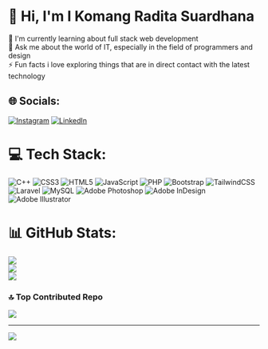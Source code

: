 # 💫 Hi, I'm I Komang Radita Suardhana
🌱 I'm currently learning about full stack web development<br>💬 Ask me about the world of IT, especially in the field of programmers and design<br>⚡ Fun facts i love exploring things that are in direct contact with the latest technology


## 🌐 Socials:
[![Instagram](https://img.shields.io/badge/Instagram-%23E4405F.svg?logo=Instagram&logoColor=white)](https://instagram.com/radita.13) [![LinkedIn](https://img.shields.io/badge/LinkedIn-%230077B5.svg?logo=linkedin&logoColor=white)](https://linkedin.com/in/i-komang-radita-suardhana) 

# 💻 Tech Stack:
![C++](https://img.shields.io/badge/c++-%2300599C.svg?style=for-the-badge&logo=c%2B%2B&logoColor=white) ![CSS3](https://img.shields.io/badge/css3-%231572B6.svg?style=for-the-badge&logo=css3&logoColor=white) ![HTML5](https://img.shields.io/badge/html5-%23E34F26.svg?style=for-the-badge&logo=html5&logoColor=white) ![JavaScript](https://img.shields.io/badge/javascript-%23323330.svg?style=for-the-badge&logo=javascript&logoColor=%23F7DF1E) ![PHP](https://img.shields.io/badge/php-%23777BB4.svg?style=for-the-badge&logo=php&logoColor=white) ![Bootstrap](https://img.shields.io/badge/bootstrap-%238511FA.svg?style=for-the-badge&logo=bootstrap&logoColor=white) ![TailwindCSS](https://img.shields.io/badge/tailwindcss-%2338B2AC.svg?style=for-the-badge&logo=tailwind-css&logoColor=white) ![Laravel](https://img.shields.io/badge/laravel-%23FF2D20.svg?style=for-the-badge&logo=laravel&logoColor=white) ![MySQL](https://img.shields.io/badge/mysql-4479A1.svg?style=for-the-badge&logo=mysql&logoColor=white) ![Adobe Photoshop](https://img.shields.io/badge/adobe%20photoshop-%2331A8FF.svg?style=for-the-badge&logo=adobe%20photoshop&logoColor=white) ![Adobe InDesign](https://img.shields.io/badge/Adobe%20InDesign-49021F?style=for-the-badge&logo=adobeindesign&logoColor=FF3366) ![Adobe Illustrator](https://img.shields.io/badge/adobe%20illustrator-%23FF9A00.svg?style=for-the-badge&logo=adobe%20illustrator&logoColor=white)
# 📊 GitHub Stats:
![](https://github-readme-stats.vercel.app/api?username=radita13&theme=radical&hide_border=false&include_all_commits=true&count_private=false)<br/>
![](https://github-readme-streak-stats.herokuapp.com/?user=radita13&theme=radical&hide_border=false)<br/>
![](https://github-readme-stats.vercel.app/api/top-langs/?username=radita13&theme=radical&hide_border=false&include_all_commits=true&count_private=false&layout=compact)

### 🔝 Top Contributed Repo
![](https://github-contributor-stats.vercel.app/api?username=radita13&limit=5&theme=radical&combine_all_yearly_contributions=true)

---
[![](https://visitcount.itsvg.in/api?id=radita13&icon=0&color=0)](https://visitcount.itsvg.in)

<!-- Proudly created with GPRM ( https://gprm.itsvg.in ) -->
